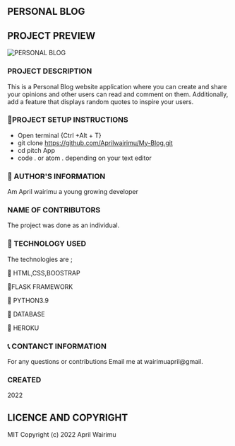 ## PERSONAL BLOG

## PROJECT PREVIEW

![PERSONAL BLOG](./app/static/images/pitch%20screenshot.png)


### PROJECT DESCRIPTION
This is a  Personal Blog website application where you can create and share your opinions and other users can read and comment on them. Additionally, add a feature that displays random quotes to inspire your users. 


### :pushpin:PROJECT SETUP INSTRUCTIONS

- Open terminal {Ctrl +Alt + T}
- git clone https://github.com/Aprilwairimu/My-Blog.git
- cd pitch App
- code . or atom . depending on your text editor

### :information_desk_person: AUTHOR'S INFORMATION

Am April wairimu a young growing developer

### NAME OF CONTRIBUTORS

The project was done as an individual.


### :pushpin: TECHNOLOGY USED

The technologies are ;

:small_blue_diamond: HTML,CSS,BOOSTRAP

:small_blue_diamond:FLASK FRAMEWORK

:small_blue_diamond: PYTHON3.9

:small_blue_diamond: DATABASE

:small_blue_diamond: HEROKU

### :telephone_receiver: CONTANCT INFORMATION

For any questions or contributions Email me at wairimuapril@gmail.

### CREATED

2022

## LICENCE AND COPYRIGHT

MIT Copyright (c) 2022 April Wairimu
